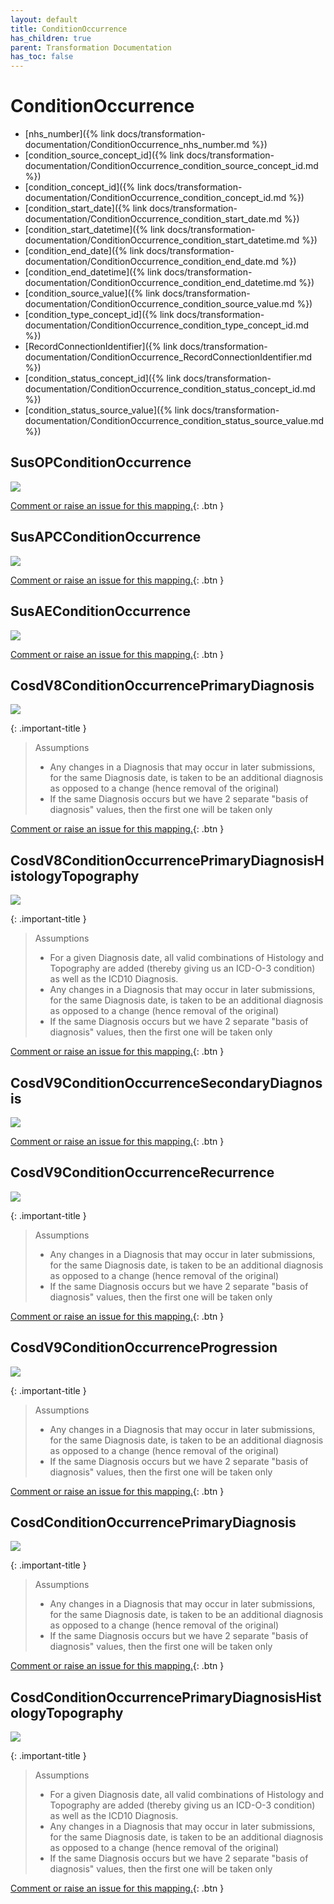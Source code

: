 ```yaml
---
layout: default
title: ConditionOccurrence
has_children: true
parent: Transformation Documentation
has_toc: false
---
```


# ConditionOccurrence
* [nhs_number]({% link docs/transformation-documentation/ConditionOccurrence_nhs_number.md %})
* [condition_source_concept_id]({% link docs/transformation-documentation/ConditionOccurrence_condition_source_concept_id.md %})
* [condition_concept_id]({% link docs/transformation-documentation/ConditionOccurrence_condition_concept_id.md %})
* [condition_start_date]({% link docs/transformation-documentation/ConditionOccurrence_condition_start_date.md %})
* [condition_start_datetime]({% link docs/transformation-documentation/ConditionOccurrence_condition_start_datetime.md %})
* [condition_end_date]({% link docs/transformation-documentation/ConditionOccurrence_condition_end_date.md %})
* [condition_end_datetime]({% link docs/transformation-documentation/ConditionOccurrence_condition_end_datetime.md %})
* [condition_source_value]({% link docs/transformation-documentation/ConditionOccurrence_condition_source_value.md %})
* [condition_type_concept_id]({% link docs/transformation-documentation/ConditionOccurrence_condition_type_concept_id.md %})
* [RecordConnectionIdentifier]({% link docs/transformation-documentation/ConditionOccurrence_RecordConnectionIdentifier.md %})
* [condition_status_concept_id]({% link docs/transformation-documentation/ConditionOccurrence_condition_status_concept_id.md %})
* [condition_status_source_value]({% link docs/transformation-documentation/ConditionOccurrence_condition_status_source_value.md %})

## SusOPConditionOccurrence
<a href="SusOPConditionOccurrence.svg" target="_blank"><img src="SusOPConditionOccurrence.svg" /></a>

[Comment or raise an issue for this mapping.](https://github.com/answerdigital/oxford-omop-data-mapper/issues/new?title=SusOPConditionOccurrence%20mapping){: .btn }
## SusAPCConditionOccurrence
<a href="SusAPCConditionOccurrence.svg" target="_blank"><img src="SusAPCConditionOccurrence.svg" /></a>

[Comment or raise an issue for this mapping.](https://github.com/answerdigital/oxford-omop-data-mapper/issues/new?title=SusAPCConditionOccurrence%20mapping){: .btn }
## SusAEConditionOccurrence
<a href="SusAEConditionOccurrence.svg" target="_blank"><img src="SusAEConditionOccurrence.svg" /></a>

[Comment or raise an issue for this mapping.](https://github.com/answerdigital/oxford-omop-data-mapper/issues/new?title=SusAEConditionOccurrence%20mapping){: .btn }
## CosdV8ConditionOccurrencePrimaryDiagnosis
<a href="CosdV8ConditionOccurrencePrimaryDiagnosis.svg" target="_blank"><img src="CosdV8ConditionOccurrencePrimaryDiagnosis.svg" /></a>

{: .important-title }
> Assumptions
>
> * Any changes in a Diagnosis that may occur in later submissions, for the same Diagnosis date, is taken to be an additional diagnosis as opposed to a change (hence removal of the original)
> * If the same Diagnosis occurs but we have 2 separate "basis of diagnosis" values, then the first one will be taken only

[Comment or raise an issue for this mapping.](https://github.com/answerdigital/oxford-omop-data-mapper/issues/new?title=CosdV8ConditionOccurrencePrimaryDiagnosis%20mapping){: .btn }
## CosdV8ConditionOccurrencePrimaryDiagnosisHistologyTopography
<a href="CosdV8ConditionOccurrencePrimaryDiagnosisHistologyTopography.svg" target="_blank"><img src="CosdV8ConditionOccurrencePrimaryDiagnosisHistologyTopography.svg" /></a>

{: .important-title }
> Assumptions
>
> * For a given Diagnosis date, all valid combinations of Histology and Topography are added (thereby giving us an ICD-O-3 condition) as well as the ICD10 Diagnosis.
> * Any changes in a Diagnosis that may occur in later submissions, for the same Diagnosis date, is taken to be an additional diagnosis as opposed to a change (hence removal of the original)
> * If the same Diagnosis occurs but we have 2 separate "basis of diagnosis" values, then the first one will be taken only

[Comment or raise an issue for this mapping.](https://github.com/answerdigital/oxford-omop-data-mapper/issues/new?title=CosdV8ConditionOccurrencePrimaryDiagnosisHistologyTopography%20mapping){: .btn }
## CosdV9ConditionOccurrenceSecondaryDiagnosis
<a href="CosdV9ConditionOccurrenceSecondaryDiagnosis.svg" target="_blank"><img src="CosdV9ConditionOccurrenceSecondaryDiagnosis.svg" /></a>

[Comment or raise an issue for this mapping.](https://github.com/answerdigital/oxford-omop-data-mapper/issues/new?title=CosdV9ConditionOccurrenceSecondaryDiagnosis%20mapping){: .btn }
## CosdV9ConditionOccurrenceRecurrence
<a href="CosdV9ConditionOccurrenceRecurrence.svg" target="_blank"><img src="CosdV9ConditionOccurrenceRecurrence.svg" /></a>

{: .important-title }
> Assumptions
>
> * Any changes in a Diagnosis that may occur in later submissions, for the same Diagnosis date, is taken to be an additional diagnosis as opposed to a change (hence removal of the original)
> * If the same Diagnosis occurs but we have 2 separate "basis of diagnosis" values, then the first one will be taken only

[Comment or raise an issue for this mapping.](https://github.com/answerdigital/oxford-omop-data-mapper/issues/new?title=CosdV9ConditionOccurrenceRecurrence%20mapping){: .btn }
## CosdV9ConditionOccurrenceProgression
<a href="CosdV9ConditionOccurrenceProgression.svg" target="_blank"><img src="CosdV9ConditionOccurrenceProgression.svg" /></a>

{: .important-title }
> Assumptions
>
> * Any changes in a Diagnosis that may occur in later submissions, for the same Diagnosis date, is taken to be an additional diagnosis as opposed to a change (hence removal of the original)
> * If the same Diagnosis occurs but we have 2 separate "basis of diagnosis" values, then the first one will be taken only

[Comment or raise an issue for this mapping.](https://github.com/answerdigital/oxford-omop-data-mapper/issues/new?title=CosdV9ConditionOccurrenceProgression%20mapping){: .btn }
## CosdConditionOccurrencePrimaryDiagnosis
<a href="CosdConditionOccurrencePrimaryDiagnosis.svg" target="_blank"><img src="CosdConditionOccurrencePrimaryDiagnosis.svg" /></a>

{: .important-title }
> Assumptions
>
> * Any changes in a Diagnosis that may occur in later submissions, for the same Diagnosis date, is taken to be an additional diagnosis as opposed to a change (hence removal of the original)
> * If the same Diagnosis occurs but we have 2 separate "basis of diagnosis" values, then the first one will be taken only

[Comment or raise an issue for this mapping.](https://github.com/answerdigital/oxford-omop-data-mapper/issues/new?title=CosdConditionOccurrencePrimaryDiagnosis%20mapping){: .btn }
## CosdConditionOccurrencePrimaryDiagnosisHistologyTopography
<a href="CosdConditionOccurrencePrimaryDiagnosisHistologyTopography.svg" target="_blank"><img src="CosdConditionOccurrencePrimaryDiagnosisHistologyTopography.svg" /></a>

{: .important-title }
> Assumptions
>
> * For a given Diagnosis date, all valid combinations of Histology and Topography are added (thereby giving us an ICD-O-3 condition) as well as the ICD10 Diagnosis.
> * Any changes in a Diagnosis that may occur in later submissions, for the same Diagnosis date, is taken to be an additional diagnosis as opposed to a change (hence removal of the original)
> * If the same Diagnosis occurs but we have 2 separate "basis of diagnosis" values, then the first one will be taken only

[Comment or raise an issue for this mapping.](https://github.com/answerdigital/oxford-omop-data-mapper/issues/new?title=CosdConditionOccurrencePrimaryDiagnosisHistologyTopography%20mapping){: .btn }
